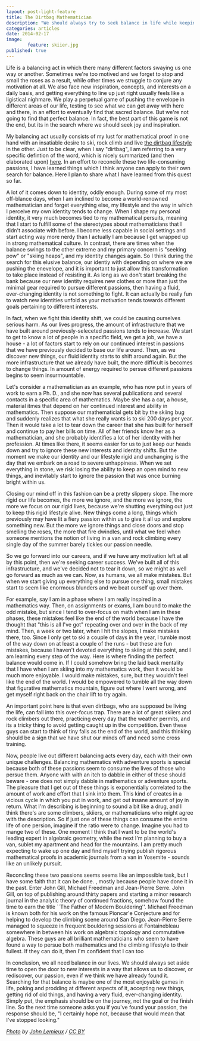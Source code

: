 ```yaml
---
layout: post-light-feature
title: The Dirtbag Mathematician
description: "We should always try to seek balance in life while keeping in mind that the perfect balance will always evade us. But finding that pefect balance is not the important part, it's the search that should inspire us."
categories: articles
date: 2014-02-17
image: 
        feature: skiier.jpg
published: true
---
```

Life is a balancing act in which there many different factors swaying us one way or another. Sometimes we're too motived and we forget to stop and small the roses as a result, while other times we struggle to conjure any motivation at all. We also face new inspiration, concepts, and interests on a daily basis, and getting everything to line up just right usually feels like a ligistical nighmare. We play a perpetual game of pushing the envelope in different areas of our life, testing to see what we can get away with here and there, in an effort to eventually find that sacred balance. But we're not going to find that perfect balance. In fact, the best part of this game is not the end, but its in the search where we should seek joy and inspiration.  

My balancing act usually consists of my lust for mathematical proof in one hand with an insatiable desire to ski, rock climb and live [the dirtbag lifestyle](http://dirtbagdiaries.com/) in the other.  Just to be clear, when I say "dirtbag", I am referring to a very specific defintion of the word, which is nicely summarized (and then elaborated upon) [here](http://climbinghouse.com/2012/03/dirtbag-explained.html). In an effort to reconcile these two life-consuming passions, I have learned things which I think anyone can apply to their own search for balance. Here I plan to share what I have learned from this quest so far.
	
A lot of it comes down to identity, oddly enough. During some of my most off-blance days, when I am inclined to become a world-renowned mathematician and forget everything else, my lifestyle and the way in which I perceive my own identity tends to change. When I shape my personal identity, it very much becomes tied to my mathematical persuits, meaning that I start to fulfill some of the stereotypes about mathematicians that I didn't associate with before. I become less capable in social settings and start acting way more nerdy than I actually I am because I get wrapped up in strong mathematical culture. In contrast, there are times when the balance swings to the other extreme and my primary concern is "seeking pow" or "skiing heaps", and my identity changes again. So I think during the search for this elusive balance, our identiy with depending on where we are pushing the enevelope, and it is important to just allow this transformation to take place instead of resisting it. As long as we don't start breaking the bank because our new identity requires new clothes or more than just the minimal gear required to pursue different passions, then having a fluid, ever-changing identity is not something to fight. It can actually be really fun to watch new identities unfold as your motivation tends towards different goals pertaining to different interests. 
	
In fact, when we fight this identity shift, we could be causing ourselves serious harm. As our lives progress, the amount of infrastructure that we have built around previously-seleceted passions tends to increase. We start to get to know a lot of people in a specific field, we get a job, we have a house - a lot of factors start to rely on our continued interest in passions that we have previously decided to base our life around. Then, as we discover new things, our fluid identity starts to shift around again. But the more infrastructure that we already have built, the more difficult is becomes to change things. In amount of energy required to persue different passions begins to seem insurmountable. 
	
Let's consider a mathematician as an example, who has now put in years of work to earn a Ph. D., and she now has several publications and several contacts in a specific area of mathematics. Maybe she has a car, a house, material itmes that depend on her continued interest and ability in mathematics. Then suppose our mathematicial gets bit by the skiing bug and suddenly realizes that what she really wants is to ski 200 days per year. Then it would take a lot to tear down the career that she has built for herself and continue to pay her bills on time. All of her friends know her as a mathematician, and she probably identifies a lot of her identity with her profession. At times like there, it seems easier for us to just keep our heads down and try to ignore these new interests and identity shifts. But the moment we make our identity and our lifestyle rigid and unchanging is the day that we embark on a road to severe unhappiness. When we set everything in stone, we risk losing the ability to keep an open mind to new things, and inevitably start to ignore the passion that was once burning bright within us.
	
Closing our mind off in this fashion can be a pretty slippery slope. The more rigid our life becomes, the more we ignore, and the more we ignore, the more we focus on our rigid lives, because we're shutting everything out just to keep this rigid lifestyle alive. New things come a long, things which previously may have lit a fiery passion within us to give it all up and explore something new. But the more we ignore things and close doors and stop smelling the roses, the more that fire dwindles, until what we feel when someone mentions the notion of living in a van and rock climbing every single day of the summer barely tickles our passion needle. 
	
So we go forward into our careers, and if we have any motivation left at all by this point, then we're seeking career success. We've built all of this infrastructure, and we've decided not to tear it down, so we might as well go forward as much as we can. Now, as humans, we all make mistakes. But when we start giving up everything else to pursue one thing, small mistakes start to seem like enormous blunders and we beat ourself up over them. 
	
For example, say I am in a phase where I am really inspired in a mathematics way. Then, on assignments or exams, I am bound to make the odd mistake, but since I tend to over-focus on math when I am in these phases, these mistakes feel like the end of the world because I have the thought that "this is all I've got" repeating over and over in the back of my mind. Then, a week or two later, when I hit the slopes, I make mistakes there, too. Since I only get to ski a couple of days in the year, I tumble most of the way down on at least a couple of the runs - but these are fun mistakes, because I haven't devoted everything to skiing at this point, and I am learning every step of the way. Here is where finding the perfect balance would come in. If I could somehow bring the laid back mentality that I have when I am skiing into my mathematics work, then it would be much more enjoyable. I would make mistakes, sure, but they wouldn't feel like the end of the world. I would be empowered to tumble all the way down that figurative mathematics mountain, figure out where I went wrong, and get myself right back on the chair lift to try again. 
	
An important point here is that even dirtbags, who are supposed be living the life, can fall into this over-focus trap. There are a lot of great skiiers and rock climbers out there, practicing every day that the weather permits, and its a tricky thing to avoid getting caught up in the competition. Even these guys can start to think of tiny falls as the end of the world, and this thinking should be a sign that we have shut our minds off and need some cross training. 
	
Now, people live out different balancing acts every day, each with their own unique challenges. Balancing mathematics with adventure sports is special because both of these passions seem to consume the lives of those who persue them. Anyone with with an itch to dabble in either of these should beware - one does not simply dabble in mathematics or adventure sports. The pleasure that I get out of these things is exponentially correlated to the amount of work and effort that I sink into them. This kind of creates in a vicious cycle in which you put in work, and get out insane amount of joy in return. What I'm describing is beginning to sound a bit like a drug, and I think there's are some climbers, skiiers, or mathematicians who might agree with the description. So if just one of these things can consume the entire life of one persion, imagine if the ratio were to change. Imagine you had to mange two of these. One moment I think that I want to be the world's leading expert in algebraic geometry, while the next I'm planning to buy a van, sublet my apartment and head for the mountains. I am pretty much expecting to wake up one day and find myself trying publish rigorous mathematical proofs in academic journals from a van in Yosemite - sounds like an unlikely pursuit.
	
Reconcling these two passions seems seems like an impossible task, but I have some faith that it can be done. , mostly because people have done it in the past. Enter John Gill, Michael Freedman and Jean-Pierre Serre. John Gill, on top of publishing around thirty papers and starting a minor research journal in the analytic theory of continued fractions, somehow found the time to earn the title ``The Father of Modern Bouldering''. Michael Freedman is known both for his work on the famous Pioncar\'e Conjecture and for helping to develop the climbing scene around San Diego. Jean-Pierre Serre managed to squeeze in frequent bouldering sessions at Fontainebleau somewhere in between his work on algebraic topology and commutative algebra. These guys are all brilliant mathematicians who seem to have found a way to persue both mathematics and the climbing lifestyle to their fullest. If they can do it, then I'm confident that I can too
	
In conclusion, we all need balance in our lives. We should always set aside time to open the door to new interests in a way that allows us to discover, or rediscover, our passion, even if we think we have already found it. Searching for that balance is maybe one of the most enjoyable games in life, poking and prodding at different aspects of it, accepting new things, getting rid of old things, and having a very fluid, ever-changing identity. Simply put, the emphasis should be on the journey, not the goal or the finish line. So the next time someone asks you if you've found your passion, the response should be, "I certainly hope not, because that would mean that I've stopped looking."


*[Photo](http://www.flickr.com/photos/newdimensionfilms/5370053977/in/photolist-9bwVXx-9bwMMp-9bA12j-9bzYYA-9bA1cY-9bzVfL-9bwMqz-9bA4Ww-9bzZso-9bwVxB-9bzT7L-8wsfi3-bnBX4C-9xdAK2-7xAsdT-7xAr92-7xEhEE-9xzraM-9xgAJS-9xgB3U-9xgBf3-9xgBph-9xdAXZ-7xAqLg-7xAsVr-7xEfVh-7xArF4-7xEfrG-7xEgpu-7xAsre-7TLj79-7TH3GR-7TLmSb-7TLmej-7TLkAC-7TLjNw-9oZH2j-9oWDAV-9oZMCW-9oWD8v-9oWsxP-9oZKQu-9oZRqL-9oWvFp-9oZEKW-9oWGKM-9oZCV7-9oZGsL-9oWLqr-9oZNEw-9oZyym/) by [John Lemieux](http://www.flickr.com/people/newdimensionfilms/) / [CC BY](http://creativecommons.org/licenses/by/2.0/)*


